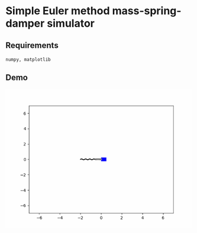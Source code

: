 # Simple Euler method mass-spring-damper simulator
## Requirements
```
numpy, matplotlib
```
## Demo
![demo animation](mass_spring_damper.gif)